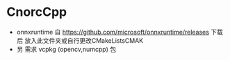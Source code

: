 # CnorcCpp

- onnxruntime 自 https://github.com/microsoft/onnxruntime/releases 下载后 放入此文件夹或自行更改CMakeListsCMAK
- 另 需求 vcpkg (opencv,numcpp) 包
